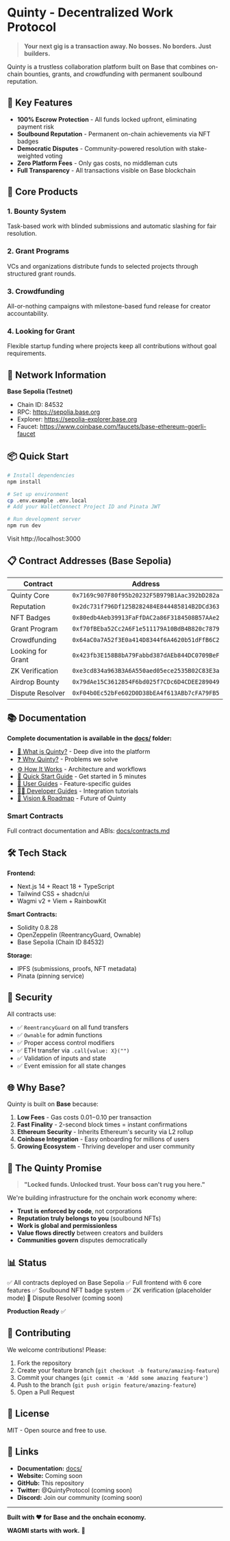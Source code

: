 # Quinty - Decentralized Work Protocol

> **Your next gig is a transaction away. No bosses. No borders. Just builders.**

Quinty is a trustless collaboration platform built on Base that combines on-chain bounties, grants, and crowdfunding with permanent soulbound reputation.

## 🌟 Key Features

- **100% Escrow Protection** - All funds locked upfront, eliminating payment risk
- **Soulbound Reputation** - Permanent on-chain achievements via NFT badges
- **Democratic Disputes** - Community-powered resolution with stake-weighted voting
- **Zero Platform Fees** - Only gas costs, no middleman cuts
- **Full Transparency** - All transactions visible on Base blockchain

## 🚀 Core Products

### 1. Bounty System
Task-based work with blinded submissions and automatic slashing for fair resolution.

### 2. Grant Programs
VCs and organizations distribute funds to selected projects through structured grant rounds.

### 3. Crowdfunding
All-or-nothing campaigns with milestone-based fund release for creator accountability.

### 4. Looking for Grant
Flexible startup funding where projects keep all contributions without goal requirements.

## 📍 Network Information

**Base Sepolia (Testnet)**
- Chain ID: 84532
- RPC: https://sepolia.base.org
- Explorer: https://sepolia-explorer.base.org
- Faucet: https://www.coinbase.com/faucets/base-ethereum-goerli-faucet

## 📦 Quick Start

```bash
# Install dependencies
npm install

# Set up environment
cp .env.example .env.local
# Add your WalletConnect Project ID and Pinata JWT

# Run development server
npm run dev
```

Visit http://localhost:3000

## 📋 Contract Addresses (Base Sepolia)

| Contract | Address |
|----------|---------|
| Quinty Core | `0x7169c907F80f95b20232F5B979B1Aac392bD282a` |
| Reputation | `0x2dc731f796Df125B282484E844485814B2DCd363` |
| NFT Badges | `0x80edb4Aeb39913FaFfDAC2a86F3184508B57AAe2` |
| Grant Program | `0xf70fBEba52Cc2A6F1e511179A10BdB4B820c7879` |
| Crowdfunding | `0x64aC0a7A52f3E0a414D8344f6A4620b51dFfB6C2` |
| Looking for Grant | `0x423fb3E158B8bA79Fabbd387dAEb844DC0709BeF` |
| ZK Verification | `0xe3cd834a963B3A6A550aed05ece2535B02C83E3a` |
| Airdrop Bounty | `0x79dAe15C3612854F6bd025f7CDc6D4CDEE289049` |
| Dispute Resolver | `0xF04b0Ec52bFe602D0D38bEA4f613ABb7cFA79FB5` |

## 📚 Documentation

**Complete documentation is available in the [docs/](./docs/) folder:**

- [📖 What is Quinty?](./docs/what-is-quinty.md) - Deep dive into the platform
- [❓ Why Quinty?](./docs/why-quinty.md) - Problems we solve
- [⚙️ How It Works](./docs/how-it-works.md) - Architecture and workflows
- [🚀 Quick Start Guide](./docs/quickstart.md) - Get started in 5 minutes
- [📝 User Guides](./docs/user-guides/README.md) - Feature-specific guides
- [👨‍💻 Developer Guides](./docs/developer-guides/README.md) - Integration tutorials
- [🔮 Vision & Roadmap](./docs/vision.md) - Future of Quinty

### Smart Contracts

Full contract documentation and ABIs: [docs/contracts.md](./docs/contracts.md)

## 🛠 Tech Stack

**Frontend:**
- Next.js 14 + React 18 + TypeScript
- Tailwind CSS + shadcn/ui
- Wagmi v2 + Viem + RainbowKit

**Smart Contracts:**
- Solidity 0.8.28
- OpenZeppelin (ReentrancyGuard, Ownable)
- Base Sepolia (Chain ID 84532)

**Storage:**
- IPFS (submissions, proofs, NFT metadata)
- Pinata (pinning service)

## 🔐 Security

All contracts use:
- ✅ `ReentrancyGuard` on all fund transfers
- ✅ `Ownable` for admin functions
- ✅ Proper access control modifiers
- ✅ ETH transfer via `.call{value: X}("")`
- ✅ Validation of inputs and state
- ✅ Event emission for all state changes

## 🌐 Why Base?

Quinty is built on **Base** because:

1. **Low Fees** - Gas costs $0.01-$0.10 per transaction
2. **Fast Finality** - 2-second block times = instant confirmations
3. **Ethereum Security** - Inherits Ethereum's security via L2 rollup
4. **Coinbase Integration** - Easy onboarding for millions of users
5. **Growing Ecosystem** - Thriving developer and user community

## 🎯 The Quinty Promise

> **"Locked funds. Unlocked trust. Your boss can't rug you here."**

We're building infrastructure for the onchain work economy where:

- **Trust is enforced by code**, not corporations
- **Reputation truly belongs to you** (soulbound NFTs)
- **Work is global and permissionless**
- **Value flows directly** between creators and builders
- **Communities govern** disputes democratically

## 📊 Status

✅ All contracts deployed on Base Sepolia
✅ Full frontend with 6 core features
✅ Soulbound NFT badge system
✅ ZK verification (placeholder mode)
🚧 Dispute Resolver (coming soon)

**Production Ready** ✅

## 🤝 Contributing

We welcome contributions! Please:

1. Fork the repository
2. Create your feature branch (`git checkout -b feature/amazing-feature`)
3. Commit your changes (`git commit -m 'Add some amazing feature'`)
4. Push to the branch (`git push origin feature/amazing-feature`)
5. Open a Pull Request

## 📄 License

MIT - Open source and free to use.

## 🔗 Links

- **Documentation:** [docs/](./docs/)
- **Website:** Coming soon
- **GitHub:** This repository
- **Twitter:** @QuintyProtocol (coming soon)
- **Discord:** Join our community (coming soon)

---

**Built with ❤️ for Base and the onchain economy.**

**WAGMI starts with work.** 🚀
